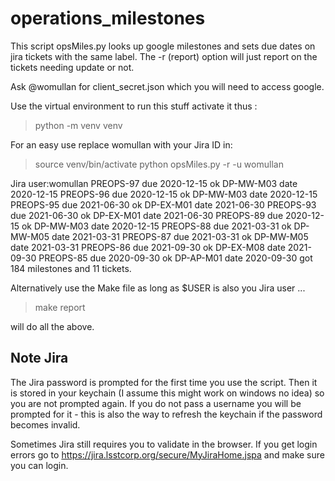 # operations_milestones

This script opsMiles.py looks up google milestones and sets due dates on jira tickets with the same label.
The -r (report) option will just report on the tickets needing update or not. 

Ask @womullan for client_secret.json which you will need to access google. 

Use the virtual environment to run this stuff activate it thus :

  >  python -m venv venv 

For an easy use replace womullan with your Jira ID in:

  > source venv/bin/activate 
  > python opsMiles.py -r -u womullan 

  Jira user:womullan
  PREOPS-97 due 2020-12-15 ok  DP-MW-M03 date 2020-12-15
  PREOPS-96 due 2020-12-15 ok  DP-MW-M03 date 2020-12-15
  PREOPS-95 due 2021-06-30 ok  DP-EX-M01 date 2021-06-30
  PREOPS-93 due 2021-06-30 ok  DP-EX-M01 date 2021-06-30
  PREOPS-89 due 2020-12-15 ok  DP-MW-M03 date 2020-12-15
  PREOPS-88 due 2021-03-31 ok  DP-MW-M05 date 2021-03-31
  PREOPS-87 due 2021-03-31 ok  DP-MW-M05 date 2021-03-31
  PREOPS-86 due 2021-09-30 ok  DP-EX-M08 date 2021-09-30
  PREOPS-85 due 2020-09-30 ok  DP-AP-M01 date 2020-09-30
  got 184 milestones and 11 tickets.



Alternatively use the Make file as long as $USER is also you Jira user ... 

  > make report 

will do all the above.

## Note Jira
The Jira password is prompted for the first time you use the script. Then it is stored in your
keychain (I assume this might work on windows no idea) so you are not prompted again. 
If you do not pass a username you will be prompted for it - this is also the way to refresh the 
keychain if the password becomes invalid. 

Sometimes Jira still requires you to validate in the browser. If you get login errors go to 
https://jira.lsstcorp.org/secure/MyJiraHome.jspa
and make sure you can login.
